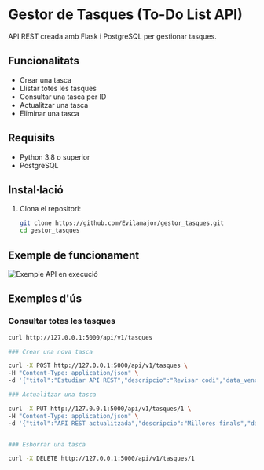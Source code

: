 # Gestor de Tasques (To-Do List API)

API REST creada amb Flask i PostgreSQL per gestionar tasques.

## Funcionalitats
- Crear una tasca
- Llistar totes les tasques
- Consultar una tasca per ID
- Actualitzar una tasca
- Eliminar una tasca

## Requisits
- Python 3.8 o superior
- PostgreSQL

## Instal·lació
1. Clona el repositori:
   ```bash
   git clone https://github.com/Evilamajor/gestor_tasques.git
   cd gestor_tasques
## Exemple de funcionament

![Exemple API en execució](captura_api.png)

## Exemples d'ús

### Consultar totes les tasques
```bash
curl http://127.0.0.1:5000/api/v1/tasques

### Crear una nova tasca

curl -X POST http://127.0.0.1:5000/api/v1/tasques \
-H "Content-Type: application/json" \
-d '{"titol":"Estudiar API REST","descripcio":"Revisar codi","data_venciment":"2025-05-10","completat":false}'

### Actualitzar una tasca

curl -X PUT http://127.0.0.1:5000/api/v1/tasques/1 \
-H "Content-Type: application/json" \
-d '{"titol":"API REST actualitzada","descripcio":"Millores finals","data_venciment":"2025-06-01","completat":true}'


### Esborrar una tasca

curl -X DELETE http://127.0.0.1:5000/api/v1/tasques/1


